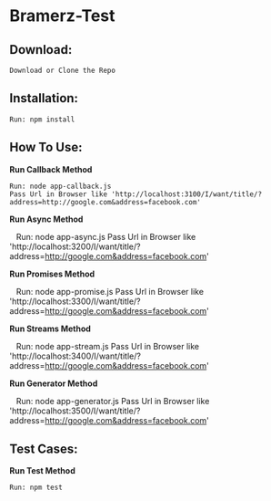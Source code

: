 # Bramerz-Test
<h2>Download:</h2>
  
    Download or Clone the Repo

<h2>Installation:</h2>

    Run: npm install
    
<h2>How To Use:</h2>

  <b>Run Callback Method</b>
   
    Run: node app-callback.js
    Pass Url in Browser like 'http://localhost:3100/I/want/title/?address=http://google.com&address=facebook.com'
    
  <b>Run Async Method</b>
   
    Run: node app-async.js
    Pass Url in Browser like 'http://localhost:3200/I/want/title/?address=http://google.com&address=facebook.com'
    
  <b>Run Promises Method</b>
   
    Run: node app-promise.js
    Pass Url in Browser like 'http://localhost:3300/I/want/title/?address=http://google.com&address=facebook.com'
    
  <b>Run Streams Method</b>
   
    Run: node app-stream.js
    Pass Url in Browser like 'http://localhost:3400/I/want/title/?address=http://google.com&address=facebook.com'
    
  <b>Run Generator Method</b>
   
    Run: node app-generator.js
    Pass Url in Browser like 'http://localhost:3500/I/want/title/?address=http://google.com&address=facebook.com'
    
<h2>Test Cases:</h2>

  <b>Run Test Method</b>
   
    Run: npm test
